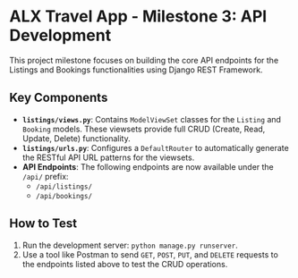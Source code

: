 # ALX Travel App - Milestone 3: API Development

This project milestone focuses on building the core API endpoints for the Listings and Bookings functionalities using Django REST Framework.

## Key Components

-   **`listings/views.py`**: Contains `ModelViewSet` classes for the `Listing` and `Booking` models. These viewsets provide full CRUD (Create, Read, Update, Delete) functionality.
-   **`listings/urls.py`**: Configures a `DefaultRouter` to automatically generate the RESTful API URL patterns for the viewsets.
-   **API Endpoints**: The following endpoints are now available under the `/api/` prefix:
    -   `/api/listings/`
    -   `/api/bookings/`

## How to Test

1.  Run the development server: `python manage.py runserver`.
2.  Use a tool like Postman to send `GET`, `POST`, `PUT`, and `DELETE` requests to the endpoints listed above to test the CRUD operations.